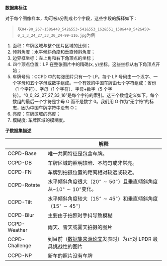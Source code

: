 **数据集标注**

对于每个图像样本，均可被`&`分割成七个字段，这些字段的解释如下：

> 以`04-90_267-158&448_542&553-541&553_162&551_158&448_542&450-0_1_3_24_27_33_30_24-99-116.jpg`为例

1. 面积：车牌区域与整个图片区域的比例；
2. 倾斜角度：水平倾斜角度和垂直倾斜角度；
3. 边界框坐标：左上角和右下角顶点的坐标；
4. 四个顶点位置：LP 在整张图片中的精确(x, y)坐标。这些坐标从右下角顶点开始；
5. 车牌号码：CCPD 中的每张图片只有一个 LP。每个 LP 号码由一个汉字、一个字母和五个字母或数字组成。一个有效的中国车牌由七个字符组成：省份（1 个字符）、字母（1 个字符）、字母+数字（5 个字符）。“0_0_22_27_27_33_16”是每个字符的索引。这三个数组定义如下。每个数组的最后一个字符是字母 O 而不是数字 0。我们用 O 作为“无字符”的标志，因为中国车牌字符中没有 O；
6. 亮度：车牌区域的亮度；
7. 模糊度: 车牌区域的模糊度。

**子数据集描述**

|                | 解释                                                                                                 |
|:---------------|----------------------------------------------------------------------------------------------------|
| CCPD-Base      | 唯一共同特征是包含车牌。                                                                                       |
| CCPD-DB        | 车牌区域的照明较暗、不均匀或非常亮。                                                                                 |
| CCPD-FN        | 车牌到拍摄位置的距离相对较远或较近。                                                                                 |
| CCPD-Rotate    | 水平倾斜角度很大（$20^\circ\sim50^\circ$）且垂直倾斜角度从$-10^\circ\sim10^\circ$变化。                                 |
| CCPD-Tilt      | 水平倾斜角度较大（$15^\circ\sim45^\circ$）和垂直倾斜角度（$15^\circ\sim45^\circ$）                                    |
| CCPD-Blur      | 主要由于拍照时手抖导致模糊                                                                                      |
| CCPD-Weather   | 雨天、雪天或雾天拍摄的图片                                                                                      |
| CCPD-Challenge | 到目前（[数据集来源论文](https://link.springer.com/chapter/10.1007/978-3-030-01261-8_16)发表时）为止对 LPDR 最具挑战性的图片 |
| CCPD-NP        | 新车的照片没有车牌                                                                                          |